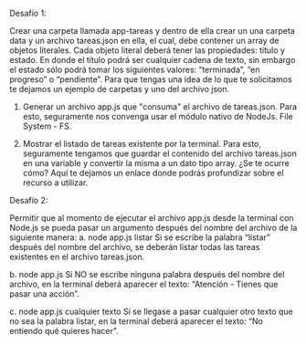 Desafío 1:

Crear una carpeta llamada app-tareas y dentro de ella crear un una carpeta data y un
archivo tareas.json en ella, el cual, debe contener un array de objetos literales.
Cada objeto literal deberá tener las propiedades: título y estado. En donde el título
podrá ser cualquier cadena de texto, sin embargo el estado sólo podrá tomar los
siguientes valores: “terminada”, “en progreso” o “pendiente”.
Para que tengas una idea de lo que te solicitamos te dejamos un ejemplo de carpetas
y uno del archivo json.

1. Generar un archivo app.js que "consuma" el archivo de tareas.json. Para esto,
seguramente nos convenga usar el módulo nativo de NodeJs. File System - FS.

2. Mostrar el listado de tareas existente por la terminal. Para esto, seguramente
tengamos que guardar el contenido del archivo tareas.json en una variable y convertir
la misma a un dato tipo array. ¿Se te ocurre cómo? Aquí te dejamos un enlace donde podrás profundizar sobre el recurso a utilizar.


Desafío 2:

Permitir que al momento de ejecutar el archivo app.js desde la terminal con Node.js se pueda
pasar un argumento después del nombre del archivo de la siguiente manera:
a. node app.js listar
Si se escribe la palabra “listar” después del nombre del archivo, se deberán listar todas
las tareas existentes en el archivo tareas.json.

b. node app.js
Si NO se escribe ninguna palabra después del nombre del archivo, en la terminal
deberá aparecer el texto: “Atención - Tienes que pasar una acción”.

c. node app.js cualquier texto
Si se llegase a pasar cualquier otro texto que no sea la palabra listar, en la terminal
deberá aparecer el texto: “No entiendo qué quieres hacer”.